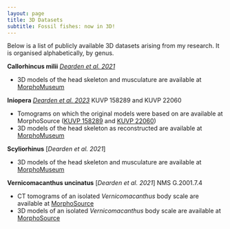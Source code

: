 ```yaml
---
layout: page
title: 3D Datasets
subtitle: Fossil fishes: now in 3D!
---
```


Below is a list of publicly available 3D datasets arising from my research. It is organised alphabetically, by genus.

**Callorhincus milii** [*Dearden et al. 2021*](https://onlinelibrary.wiley.com/doi/10.1111/joa.13362)
* 3D models of the head skeleton and musculature are available at [MorphoMuseum](https://morphomuseum.com/articles/view/133)

**Iniopera** [*Dearden et al. 2023*](https://www.pnas.org/doi/10.1073/pnas.2207854119) KUVP 158289 and KUVP 22060
* Tomograms on which the original models were based on are available at MorphoSource ([KUVP 158289](https://doi.org/10.17602/M2/M490521) and [KUVP 22060](https://doi.org/10.17602/M2/M478221))
* 3D models of the head skeleton as reconstructed are available at [MorphoMuseum](https://morphomuseum.com/articles/view/177)

**Scyliorhinus** [*Dearden et al. 2021*]
* 3D models of the head skeleton and musculature are available at [MorphoMuseum](https://morphomuseum.com/articles/view/133)

**Vernicomacanthus uncinatus** [*Dearden et al. 2021*] NMS G.2001.7.4
* CT tomograms of an isolated *Vernicomacanthus* body scale are available at [MorphoSource](https://doi.org/10.17602/M2/M351674)
* 3D models of an isolated *Vernicomacanthus* body scale are available at [MorphoSource](https://doi.org/10.17602/M2/M351685)
